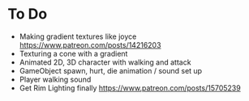 # To Do
* Making gradient textures like joyce https://www.patreon.com/posts/14216203
* Texturing a cone with a gradient
* Animated 2D, 3D character with walking and attack
* GameObject spawn, hurt, die animation / sound set up
* Player walking sound
* Get Rim Lighting finally https://www.patreon.com/posts/15705239